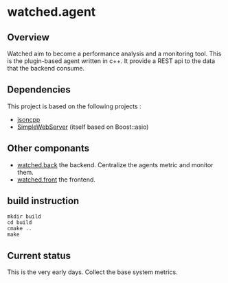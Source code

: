 # watched.agent
## Overview
Watched aim to become a performance analysis and a monitoring tool.
This is the plugin-based agent written in c++. It provide a REST api to the data that the backend consume.

## Dependencies
This project is based on the following projects :
* [jsoncpp](https://github.com/open-source-parsers/jsoncpp)
* [SimpleWebServer](https://github.com/eidheim/Simple-Web-Server) (itself based on Boost::asio)

## Other componants
* [watched.back](https://github.com/sebt3/watched.back) the backend. Centralize the agents metric and monitor them.
* [watched.front](https://github.com/sebt3/watched.front) the frontend. 

## build instruction
    mkdir build
    cd build
    cmake ..
    make

## Current status
This is the very early days.
Collect the base system metrics.
